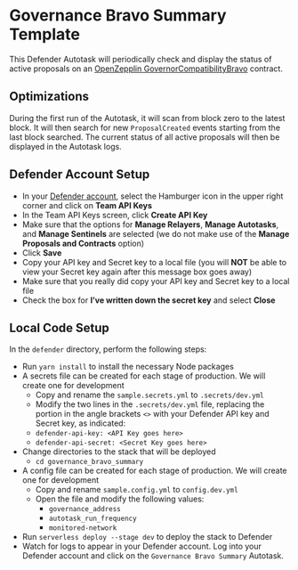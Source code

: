 # Governance Bravo Summary Template

This Defender Autotask will periodically check and display the status of active proposals on an [OpenZepplin GovernorCompatibilityBravo](https://docs.openzeppelin.com/contracts/4.x/api/governance#GovernorCompatibilityBravo) contract.

## Optimizations

During the first run of the Autotask, it will scan from block zero to the latest block.  It will then search for new `ProposalCreated` events starting from the last block searched.  The current status of all active proposals will then be displayed in the Autotask logs.

## Defender Account Setup

- In your [Defender account](https://defender.openzeppelin.com/), select the Hamburger icon in the upper right corner and click on **Team API Keys**
- In the Team API Keys screen, click **Create API Key**
- Make sure that the options for **Manage Relayers**, **Manage Autotasks**, and **Manage Sentinels** are selected (we do not make use of the **Manage Proposals and Contracts** option)
- Click **Save**
- Copy your API key and Secret key to a local file (you will **NOT** be able to view your Secret key again after this message box goes away)
- Make sure that you really did copy your API key and Secret key to a local file
- Check the box for **I’ve written down the secret key** and select **Close**

## Local Code Setup

In the `defender` directory, perform the following steps:

- Run `yarn install` to install the necessary Node packages
- A secrets file can be created for each stage of production. We will create one for development
  - Copy and rename the `sample.secrets.yml` to `.secrets/dev.yml`
  - Modify the two lines in the `.secrets/dev.yml` file, replacing the portion in the angle brackets `<>` with your Defender API key and Secret key, as indicated:
  - `defender-api-key: <API Key goes here>`
  - `defender-api-secret: <Secret Key goes here>`
- Change directories to the stack that will be deployed
  - `cd governance_bravo_summary`
- A config file can be created for each stage of production. We will create one for development
  - Copy and rename `sample.config.yml` to `config.dev.yml`
  - Open the file and modify the following values:
    - `governance_address` 
    - `autotask_run_frequency`
    - `monitored-network`
- Run `serverless deploy --stage dev` to deploy the stack to Defender
- Watch for logs to appear in your Defender account.  Log into your Defender account and click on the `Governance Bravo Summary` Autotask.

